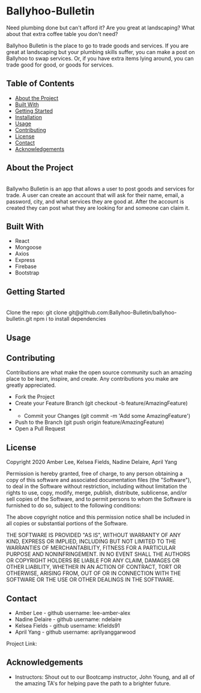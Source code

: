 # Ballyhoo-Bulletin

Need plumbing done but can't afford it? Are you great at landscaping? What about that extra coffee table you don't need? 

Ballyhoo Bulletin is the place to go to trade goods and services. If you are great at landscaping but your plumbing skills suffer, you can make a post on Ballyhoo to swap services. Or, if you have extra items lying around, you can trade good for good, or goods for services. 

## Table of Contents

* [About the Project](#about-the-project)
* [Built With](#built-with)
* [Getting Started](#getting-started)
* [Installation](#installation)
* [Usage](#usage)
* [Contributing](#contributing)
* [License](#license)
* [Contact](#contact)
* [Acknowledgements](#acknowledgements)

## About the Project
<br>
Ballywho Bulletin is an app that allows a user to post goods and services for trade. A user can create an account that will ask for their name, email, a password, city, and what services they are good at. After the account is created they can post what they are looking for and someone can claim it. 

## Built With
* React
* Mongoose
* Axios
* Express
* Firebase
* Bootstrap

## Getting Started
<br>
Clone the repo: 
git clone git@github.com:Ballyhoo-Bulletin/ballyhoo-bulletin.git
npm i to install dependencies

## Usage

## Contributing
Contributions are what make the open source community such an amazing place to be learn, inspire, and create. Any contributions you make are greatly appreciated.

* Fork the Project
* Create your Feature Branch (git checkout -b feature/AmazingFeature)
* * Commit your Changes (git commit -m 'Add some AmazingFeature')
* Push to the Branch (git push origin feature/AmazingFeature)
* Open a Pull Request

## License 
Copyright 2020 Amber Lee, Kelsea Fields, Nadine Delaire, April Yang

Permission is hereby granted, free of charge, to any person obtaining a copy of this software and associated documentation files (the "Software"), to deal in the Software without restriction, including without limitation the rights to use, copy, modify, merge, publish, distribute, sublicense, and/or sell copies of the Software, and to permit persons to whom the Software is furnished to do so, subject to the following conditions:

The above copyright notice and this permission notice shall be included in all copies or substantial portions of the Software.

THE SOFTWARE IS PROVIDED "AS IS", WITHOUT WARRANTY OF ANY KIND, EXPRESS OR IMPLIED, INCLUDING BUT NOT LIMITED TO THE WARRANTIES OF MERCHANTABILITY, FITNESS FOR A PARTICULAR PURPOSE AND NONINFRINGEMENT. IN NO EVENT SHALL THE AUTHORS OR COPYRIGHT HOLDERS BE LIABLE FOR ANY CLAIM, DAMAGES OR OTHER LIABILITY, WHETHER IN AN ACTION OF CONTRACT, TORT OR OTHERWISE, ARISING FROM, OUT OF OR IN CONNECTION WITH THE SOFTWARE OR THE USE OR OTHER DEALINGS IN THE SOFTWARE.

## Contact
* Amber Lee - github username: lee-amber-alex
* Nadine Delaire - github username: ndelaire 
* Kelsea Fields - github username: kfields91
* April Yang - github username: aprilyanggarwood

Project Link: 

## Acknowledgements 
* Instructors: Shout out to our Bootcamp instructor, John Young, and all of the amazing TA's for helping pave the path to a brighter future.